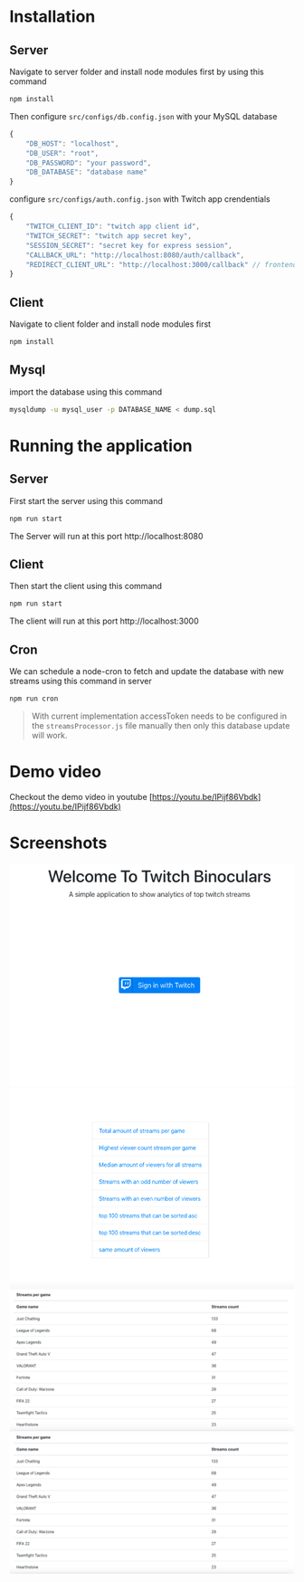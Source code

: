 # Installation

## Server
Navigate to server folder and install node modules first by using this command
```sh
npm install
```
Then configure `src/configs/db.config.json` with your MySQL database
```js
{
    "DB_HOST": "localhost",
    "DB_USER": "root", 
    "DB_PASSWORD": "your password",
    "DB_DATABASE": "database name"
}
```
configure `src/configs/auth.config.json` with Twitch app crendentials
```js
{
    "TWITCH_CLIENT_ID": "twitch app client id",
    "TWITCH_SECRET": "twitch app secret key",
    "SESSION_SECRET": "secret key for express session",
    "CALLBACK_URL": "http://localhost:8080/auth/callback",
    "REDIRECT_CLIENT_URL": "http://localhost:3000/callback" // frontend app url
}
```

## Client
Navigate to client folder and install node modules first
```sh
npm install
```

## Mysql
import the database using this command
```sh
mysqldump -u mysql_user -p DATABASE_NAME < dump.sql
```

# Running the application
## Server
First start the server using this command
```sh
npm run start
```

The Server will run at this port http://localhost:8080

## Client
Then start the client using this command
```sh
npm run start
```

The client will run at this port http://localhost:3000

## Cron
We can schedule a node-cron to fetch and update the database with new streams using this command in server
```sh
npm run cron
```
> With current implementation accessToken needs to be configured in the `streamsProcessor.js` file manually then only this database update will work.

# Demo video
Checkout the demo video in youtube
[https://youtu.be/IPijf86Vbdk](https://youtu.be/IPijf86Vbdk)

# Screenshots
![Screenshot](https://raw.githubusercontent.com/sukruthmk/twitch-binoculars/main/screenshots/1.png)
![Screenshot](https://raw.githubusercontent.com/sukruthmk/twitch-binoculars/main/screenshots/2.png)
![Screenshot](https://raw.githubusercontent.com/sukruthmk/twitch-binoculars/main/screenshots/3.png)
![Screenshot](https://raw.githubusercontent.com/sukruthmk/twitch-binoculars/main/screenshots/3.png)
